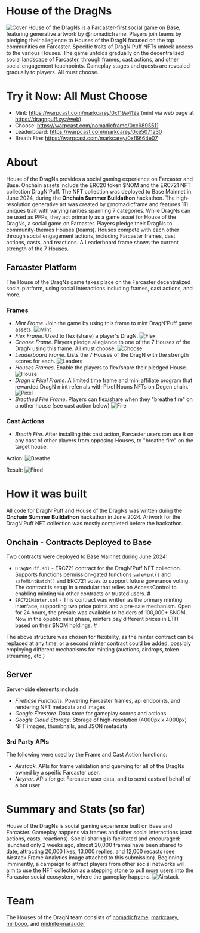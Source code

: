 # House of the DragNs
![Cover](https://dragnpuff.xyz/img/dragnpuff-cover.png)
House of the DragNs is a Farcaster-first social game on Base, featuring generative artwork by @nomadicframe. Players join teams by pledging their allegience to Houses of the DragN focused on the top communities on Farcaster. Specific traits of DragN'Puff NFTs unlock access to the various Houses. The game unfolds gradually on the decentralized social landscape of Farcaster, through frames, cast actions, and other social engagement touchpoints. Gameplay stages and quests are revealed gradually to players. All must choose.

# Try it Now: All Must Choose

- Mint: https://warpcast.com/markcarey/0x119a419a (mint via web page at https://dragnpuff.xyz/web)
- Choose: https://warpcast.com/nomadicframe/0xc9895511
- Leaderboard: https://warpcast.com/markcarey/0xe5071a30
- Breath Fire: https://warpcast.com/markcarey/0xf6664e07

# About
House of the DragNs provides a social gaming experience on Farcaster and Base. Onchain assets include the ERC20 token $NOM and the ERC721 NFT collection DragN'Puff. The NFT collection was deployed to Base Mainnet in June 2024, during the **Onchain Summer Buildathon** hackathon. The high-resolution generative art was created by @nomadicframe and features 111 uniques trait with varying rarities spanning 7 categories. While DragNs can be used as PFPs, they act primarily as a game asset for House of the DragNs, a social game on Farcaster. Players pledge their DragNs to community-themes Houses (teams). Houses compete with each other through social engagement actions, including Farcaster frames, cast actions, casts, and reactions. A Leaderboard frame shows the current strength of the 7 Houses.

## Farcaster Platform
The House of the DragNs game takes place on the Farcaster decentralized social platform, using social interactions including frames, cast actions, and more.

### Frames
- *Mint Frame*. Join the game by using this frame to mint DragN'Puff game assets.
![MInt](https://dragnpuff.xyz/img/screen-mint.png)
- *Flex Frame*. Used to flex (share) a player's DragN.
![Flex](https://dragnpuff.xyz/img/screen-flex.png)
- *Choose Frame*. Players pledge allegiance to one of the 7 Houses of the DragN using this frame. All must choose.
![Choose](https://dragnpuff.xyz/img/screen-choose.png)
- *Leaderboard Frame*. Lists the 7 Houses of the DragN with the strength scores for each.
![Leaders](https://dragnpuff.xyz/img/screen-leaderboard.png)
- *Houses Frames*. Enable the players to flex/share their pledged House.
![House](https://dragnpuff.xyz/img/screen-choice.png)
- *Dragn x Pixel Frame*. A limited time frame and mini affiliate program that rewarded DragN mint referrals with Pixel Nouns NFTs on Degen chain.
![Pixel](https://dragnpuff.xyz/img/screen-pixel.png)
- *Breathed Fire Frame*. Players can flex/share when they "breathe fire" on another house (see cast action below)
![Fire](https://dragnpuff.xyz/img/screen-fire.png)

### Cast Actions
- *Breath Fire*. After installing this cast action, Farcaster users can use it on any cast of other players from opposing Houses, to "breathe fire" on the target house.

Action:
![Breathe](https://dragnpuff.xyz/img/screen-breath.png)

Result:
![Fired](https://dragnpuff.xyz/img/f.gif)

# How it was built
All code for DragN'Puff and House of the DragNs was written duing the **Onchain Summer Buildathon** hackathon in June 2024. Artwork for the DragN'Puff NFT collection was mostly completed before the hackathon.

## Onchain - Contracts Deployed to Base
Two contracts were deployed to Base Mainnet during June 2024:

- `DragNPuff.sol` - ERC721 contract for the DragN'Puff NFT collection. Supports functions permission-gated functions `safeMint()` and `safeMintBatch()` and ERC721 votes to support future goverance voting. The contract is setup in a modular that relies on AccessControl to enabling minting via other contracts or trusted users. [#](https://basescan.org/address/0xce68d1fe77f5b5a37b86e2ae50cd313819c600b7)
- `ERC721Minter.sol` - This contract was written as the primary minting interface, supporting two price points and a pre-sale mechanism. Open for 24 hours, the presale was available to holders of 100,000+ $NOM. Now in the opublic mint phase, minters pay different prices in ETH based on their $NOM holdings. [#](https://basescan.org/address/0xb2fc8e0eaf45525a51a95cce4d3770f810be0299)

The above structure was chosen for flexibility, as the minter contract can be replaced at any time, or a second minter contract could be added, possibly employing different mechanisms for minting (auctions, airdrops, token streaming, etc.)

## Server
Server-side elements include:

- *Firebase Functions*. Powering Farcaster frames, api endpoints, and rendering NFT metadata and images
- *Google Firestore*. Data store for gameplay scores and actions.
- *Google Cloud Storage*. Storage of high-resolution (4000px x 4000px) NFT images, thumbnails, and JSON metadata.

### 3rd Party APIs
The following were used by the Frame and Cast Action functions:

- *Airstack*. APIs for frame validation and querying for all of the DragNs owned by a speific Farcaster user.
- *Neynar*. APIs for get Farcaster user data, and to send casts of behalf of a bot user

# Summary and Stats (so far)
House of the DragNs is social gaming experience built on Base and Farcaster. Gameplay happens via frames and other social interactions (cast actions, casts, reactions). Social sharing is facilitated and encouraged: launched only 2 weeks ago, almost 20,000 frames have been shared to date, attracting 20,000 likes, 13,000 replies, and 12,000 recasts (see Airstack Frame Analytics image attached to this submission). Beginning imminently, a campaign to attract players from other social networks will aim to use the NFT collection as a stepping stone to pull more users into the Farcaster social ecosystem, where the gameplay happens.
![Airstack](https://dragnpuff.xyz/img/screen-airstack.png)

# Team

The Houses of the DragN team consists of [nomadicframe](https://warpcast.com/nomadicframe), [markcarey](https://warpcast.com/markcarey), [milibooo](https://warpcast.com/milibooo), and [midnite-marauder](https://warpcast.com/midnite-marauder)




